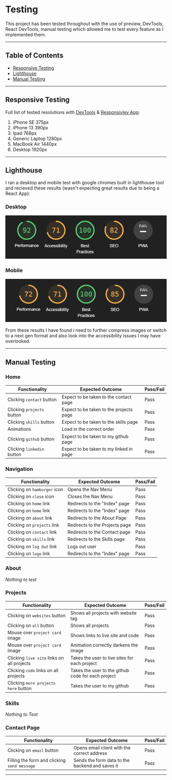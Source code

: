 # Testing

This project has been tested throughout with the use of preview, DevTools, React DevTools, manual testing which allowed me to test every feature as I implemented them.

---

## Table of Contents

- [Responsive Testing](#Responsive-Testing)
- [Lighthouse](#lighthouse)
- [Manual Testing](#Manual-Testing)

---

## Responsive Testing

Full list of tested resolutions with [DevTools](https://developer.chrome.com/docs/devtools/) & [Responsivley App](https://responsively.app/):

1. iPhone SE 375px
2. iPhone 13 390px
3. Ipad 768px
4. Generic Laptop 1280px
5. MacBook Air 1440px
6. Desktop 1920px

---

## Lighthouse

I ran a desktop and mobile test with google chromes built in lighthouse tool and recieved these results (wasn't expecting great results due to being a React App):

### Desktop

![Desktop Lighthouse](https://github.com/Birrellc/Project__FS-Portfolio-2022/blob/main/docs-assets/images/lighthouse-desktop.png)

### Mobile

![Mobile Lighthouse](https://github.com/Birrellc/Project__FS-Portfolio-2022/blob/main/docs-assets/images/lighthouse-mobile.png)

From these results I have found i need to further compress images or switch to a next gen format and also look into the accessibility issues I may have overlooked.

---

## Manual Testing

### Home

| Functionality               | Expected Outcome                        | Pass/Fail |
| ----------------------------|-----------------------------------------|-----------|
| Clicking `contact` button   | Expect to be taken to the contact page  | Pass      |
| Clicking `projects` button  | Expect to be taken to the projects page | Pass      |
| Clicking `skills` button    | Expect to be taken to the skills page   | Pass      |
| Animations                  | Load in the correct order               | Pass      |
| Clicking `github` button    | Expect to be taken to my github page    | Pass      |
| Clicking `linkedin` button  | Expect to be taken to my linked in page | Pass      |

### Navigation

| Functionality                                  | Expected Outcome                                                  | Pass/Fail |
| -----------------------------------------------|-------------------------------------------------------------------|-----------|
| Clicking on `hamburger` icon                   | Opens the Nav Menu                                                | Pass      |
| Clicking on `close` icon                       | Closes the Nav Menu                                               | Pass      |
| Clicking on `home` link                        | Redirects to the "Index" page                                     | Pass      |
| Clicking on `home` link                        | Redirects to the "Index" page                                     | Pass      |
| Clicking on `about` link                       | Redirects to the About Page                                       | Pass      |
| Clicking on `projects` link                    | Redirects to the Projects page                                    | Pass      |
| Clicking on `contact` link                     | Redirects to the Contact page                                     | Pass      |
| Clicking on `skills` link                      | Redirects to the Skills page                                      | Pass      |
| Clicking on `log Out` link                     | Logs out user                                                     | Pass      |
| Clicking on `logo` link                        | Redirects to the "Index" page                                     | Pass      |

### About

_Nothing to test_

### Projects

| Functionality                                                         | Expected Outcome                                                  | Pass/Fail |
| ----------------------------------------------------------------------|-------------------------------------------------------------------|-----------|
| Clicking on `websites` button                                         | Shows all projects with website tag                               | Pass      |
| Clicking on `all` button                                              | Shows all projects                                                | Pass      |
| Mouse over `project card` image                                       | Shows links to live site and code                                 | Pass      |
| Mouse over `project card` image                                       | Animation correctly darkens the image                             | Pass      |
| Clicking `live site` links on all projects                            | Takes the user to live sites for each project                     | Pass      |
| Clicking `code` links on all projects                                 | Takes the user to the github code for each project                | Pass      |
| Clicking `more projects here` button                                  | Takes the user to my github                                       | Pass      |

### Skills

_Nothing to Test_

### Contact Page

| Functionality                                                         | Expected Outcome                                                  | Pass/Fail |
| ----------------------------------------------------------------------|-------------------------------------------------------------------|-----------|
| Clicking on `email` button                                            | Opens email client with the correct address                       | Pass      |
| Filling the form and clicking `send message`                          | Sends the form data to the backend and saves it                   | Pass      |

---


